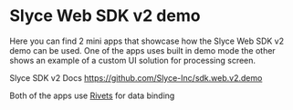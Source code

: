 # Slyce Web SDK v2 demo

Here you can find 2 mini apps that showcase how the Slyce Web SDK v2 demo can be used. One of the apps uses built in demo mode the other shows an example of a custom UI solution for processing screen.

Slyce SDK v2 Docs https://github.com/Slyce-Inc/sdk.web.v2.demo

Both of the apps use [Rivets](http://rivetsjs.com/) for data binding
